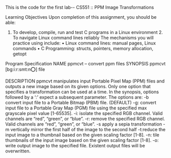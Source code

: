 This is the code for the first lab-- CS551 :: PPM Image Transformations

Learning Objectives
Upon completion of this assignment, you should be able:
1. To develop, compile, run and test C programs in a Linux environment 2. To navigate Linux command lines reliably
The mechanisms you will practice using include:
• Linux command lines: manual pages, Linux commands
• C Programming: structs, pointers, memory allocation, getopt

Program Specification
NAME
ppmcvt – convert ppm files
SYNOPSIS
ppmcvt [bg:i:r:smt:n:o:] file

DESCRIPTION
ppmcvt manipulates input Portable Pixel Map (PPM) files and outputs a new image based on its given options. Only one option that specifies a transformation can be used at a time.
In the synopsis, options followed by a ‘:’ expect a subsequent parameter. The options are:
-b convert input file to a Portable Bitmap (PBM) file. (DEFAULT)
-g: convert input file to a Portable Gray Map (PGM) file using the specified max grayscale
pixel value [1-65535]. 
-i: isolate the specified RGB channel. Valid channels are “red”, “green”, or “blue”. -r:
remove the specified RGB channel. Valid channels are “red”, “green”, or “blue”.
-s apply a sepia transformation
-m vertically mirror the first half of the image to the second half 
-t:reduce the input image to a thumbnail based on the given scaling factor [1-8].
-n: tile thumbnails of the input image based on the given scaling factor [1-8].
-o: write output image to the specified file. Existent output files will be overwritten.

